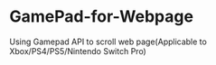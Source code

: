 # GamePad-for-Webpage
Using Gamepad API to scroll web page(Applicable to Xbox/PS4/PS5/Nintendo Switch Pro)
